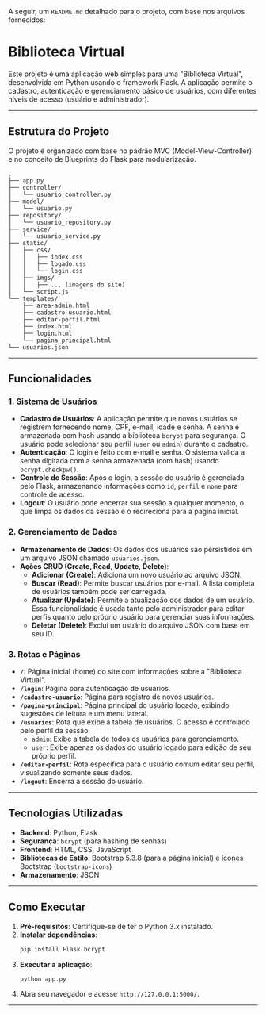 A seguir, um `README.md` detalhado para o projeto, com base nos arquivos fornecidos:

# Biblioteca Virtual

Este projeto é uma aplicação web simples para uma "Biblioteca Virtual", desenvolvida em Python usando o framework Flask. A aplicação permite o cadastro, autenticação e gerenciamento básico de usuários, com diferentes níveis de acesso (usuário e administrador).

-----

## Estrutura do Projeto

O projeto é organizado com base no padrão MVC (Model-View-Controller) e no conceito de Blueprints do Flask para modularização.

```
.
├── app.py
├── controller/
│   └── usuario_controller.py
├── model/
│   └── usuario.py
├── repository/
│   └── usuario_repository.py
├── service/
│   └── usuario_service.py
├── static/
│   ├── css/
│   │   ├── index.css
│   │   ├── logado.css
│   │   └── login.css
│   ├── imgs/
│   │   ├── ... (imagens do site)
│   └── script.js
└── templates/
    ├── area-admin.html
    ├── cadastro-usuario.html
    ├── editar-perfil.html
    ├── index.html
    ├── login.html
    └── pagina_principal.html
└── usuarios.json
```

-----

## Funcionalidades

### 1\. Sistema de Usuários

  * **Cadastro de Usuários**: A aplicação permite que novos usuários se registrem fornecendo nome, CPF, e-mail, idade e senha. A senha é armazenada com hash usando a biblioteca `bcrypt` para segurança. O usuário pode selecionar seu perfil (`user` ou `admin`) durante o cadastro.
  * **Autenticação**: O login é feito com e-mail e senha. O sistema valida a senha digitada com a senha armazenada (com hash) usando `bcrypt.checkpw()`.
  * **Controle de Sessão**: Após o login, a sessão do usuário é gerenciada pelo Flask, armazenando informações como `id`, `perfil` e `nome` para controle de acesso.
  * **Logout**: O usuário pode encerrar sua sessão a qualquer momento, o que limpa os dados da sessão e o redireciona para a página inicial.

### 2\. Gerenciamento de Dados

  * **Armazenamento de Dados**: Os dados dos usuários são persistidos em um arquivo JSON chamado `usuarios.json`.
  * **Ações CRUD (Create, Read, Update, Delete)**:
      * **Adicionar (Create)**: Adiciona um novo usuário ao arquivo JSON.
      * **Buscar (Read)**: Permite buscar usuários por e-mail. A lista completa de usuários também pode ser carregada.
      * **Atualizar (Update)**: Permite a atualização dos dados de um usuário. Essa funcionalidade é usada tanto pelo administrador para editar perfis quanto pelo próprio usuário para gerenciar suas informações.
      * **Deletar (Delete)**: Exclui um usuário do arquivo JSON com base em seu ID.

### 3\. Rotas e Páginas

  * **`/`**: Página inicial (home) do site com informações sobre a "Biblioteca Virtual".
  * **`/login`**: Página para autenticação de usuários.
  * **`/cadastro-usuario`**: Página para registro de novos usuários.
  * **`/pagina-principal`**: Página principal do usuário logado, exibindo sugestões de leitura e um menu lateral.
  * **`/usuarios`**: Rota que exibe a tabela de usuários. O acesso é controlado pelo perfil da sessão:
      * `admin`: Exibe a tabela de todos os usuários para gerenciamento.
      * `user`: Exibe apenas os dados do usuário logado para edição de seu próprio perfil.
  * **`/editar-perfil`**: Rota específica para o usuário comum editar seu perfil, visualizando somente seus dados.
  * **`/logout`**: Encerra a sessão do usuário.

-----

## Tecnologias Utilizadas

  * **Backend**: Python, Flask
  * **Segurança**: `bcrypt` (para hashing de senhas)
  * **Frontend**: HTML, CSS, JavaScript
  * **Bibliotecas de Estilo**: Bootstrap 5.3.8 (para a página inicial) e ícones Bootstrap (`bootstrap-icons`)
  * **Armazenamento**: JSON

-----

## Como Executar

1.  **Pré-requisitos**: Certifique-se de ter o Python 3.x instalado.
2.  **Instalar dependências**:
    ```bash
    pip install Flask bcrypt
    ```
3.  **Executar a aplicação**:
    ```bash
    python app.py
    ```
4.  Abra seu navegador e acesse `http://127.0.0.1:5000/`.

-----
